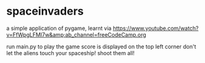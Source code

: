 # spaceinvaders
a simple application of pygame, learnt via https://www.youtube.com/watch?v=FfWpgLFMI7w&amp;ab_channel=freeCodeCamp.org

run main.py to play the game
score is displayed on the top left corner
don't let the aliens touch your spaceship! shoot them all!
